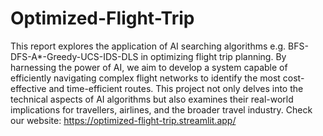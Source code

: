 # Optimized-Flight-Trip
This report explores the application of AI searching algorithms e.g. BFS-DFS-A*-Greedy-UCS-IDS-DLS in optimizing flight trip planning. By harnessing the power of AI, we aim to develop a system capable of efficiently navigating complex flight networks to identify the most cost-effective and time-efficient routes. This project not only delves into the technical aspects of AI algorithms but also examines their real-world implications for travellers, airlines, and the broader travel industry.
Check our website:
https://optimized-flight-trip.streamlit.app/
